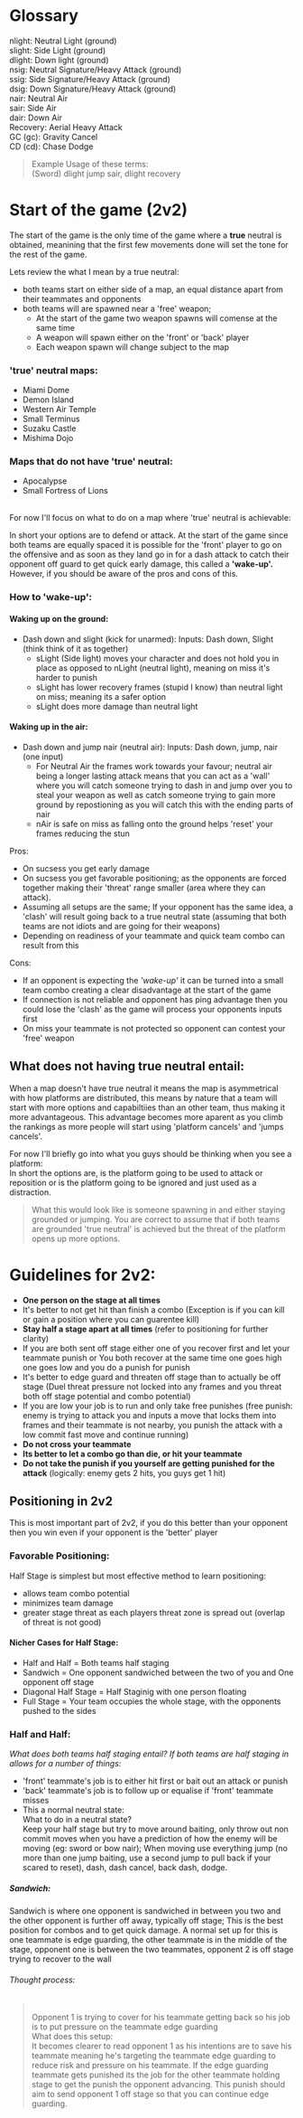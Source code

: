 # Glossary
nlight: Neutral Light (ground) <br/>
slight: Side Light (ground) <br/>
dlight: Down light (ground) <br/>
nsig:  Neutral Signature/Heavy Attack (ground) <br/>
ssig: Side Signature/Heavy Attack (ground) <br/>
dsig: Down Signature/Heavy Attack (ground) <br/>
nair: Neutral Air  <br/>
sair: Side Air  <br/>
dair:  Down Air  <br/>
Recovery: Aerial Heavy Attack  <br/>
GC (gc): Gravity Cancel  <br/>
CD (cd): Chase Dodge  <br/>

> Example Usage of these terms:  <br/> (Sword) dlight jump sair, dlight recovery


# Start of the game (2v2)
The start of the game is the only time of the game where a **true** neutral is obtained, meanining that the first few movements done will set the tone for the rest of the game. 

Lets review the what I mean by a true neutral:
- both teams start on either side of a map, an equal distance apart from their teammates and opponents
- both teams will are spawned near a 'free' weapon; 
    - At the start of the game two weapon spawns will comense at the same time
    - A weapon will spawn either on the 'front' or 'back' player
    - Each weapon spawn will change subject to the map

### 'true' neutral maps:
- Miami Dome
- Demon Island
- Western Air Temple
- Small Terminus
- Suzaku Castle
 - Mishima Dojo

### Maps that do not have 'true' neutral:
- Apocalypse
- Small Fortress of Lions


<br/>For now I'll focus on what to do on a map where 'true' neutral is achievable:

In short your options are to defend or attack. At the start of the game since both teams are equally spaced it is possible for the 'front' player to go on the offensive and as soon as they land go in for a dash attack to catch their opponent off guard to get quick early damage, this called a **'wake-up'.** However, if you should be aware of the pros and cons of this.


### How to 'wake-up':
#### Waking up on the ground:
- Dash down and slight (kick for unarmed):
    Inputs: Dash down, Slight (think think of it as together)
    - sLight (Side light) moves your character and does not hold you in place as opposed to nLight (neutral light), meaning on miss it's harder to punish
    - sLight has lower recovery frames (stupid I know) than neutral light on miss; meaning its a safer option
    - sLight does more damage than neutral light <br/>
#### Waking up in the air: 
- Dash down and jump nair (neutral air): 
    Inputs: Dash down, jump, nair (one input)
    - For Neutral Air the frames work towards your favour; neutral air being a longer lasting attack means that you can act as a 'wall' where you will catch someone trying to dash in and jump over you to steal your weapon as well as catch someone trying to gain more ground by repostioning as you will catch this with the ending parts of nair
    - nAir is safe on miss as falling onto the ground helps 'reset' your frames reducing the stun


Pros:
- On sucsess you get early damage
- On sucsess you get favorable positioning; as the opponents are forced together making their 'threat' range smaller (area where they can attack).
- Assuming all setups are the same; If your opponent has the same idea, a 'clash' will result going back to a true neutral state (assuming that both teams are not idiots and are going for their weapons)
- Depending on readiness of your teammate and quick team combo can result from this

Cons:
- If an opponent is expecting the *'wake-up'* it can be turned into a small team combo creating a clear disadvantage at the start of the game
- If connection is not reliable and opponent has ping advantage then you could lose the 'clash' as the game will process your opponents inputs first
- On miss your teammate is not protected so opponent can contest your 'free' weapon



## What does not having true neutral entail: <br/>
When a map doesn't have true neutral it means the map is asymmetrical with how platforms are distributed, this means by nature that a team will start with more options and capabiltiies than an other team, thus making it more advantageous. This advantage becomes more aparent as you climb the rankings as more people will start using 'platform cancels' and 'jumps cancels'.

For now I'll briefly go into what you guys should be thinking when you see a platform:<br/>
In short the options are, is the platform going to be used to attack or reposition or is the platform going to be ignored and just used as a distraction. 
>What this would look like is someone spawning in and either staying grounded or jumping. You are correct to assume that if both teams are grounded 'true neutral' is achieved but the threat of the platform opens up more options. 

    


# Guidelines for 2v2:
- **One person on the stage at all times**
- It's better to not get hit than finish a combo (Exception is if you can kill or gain a position where you can guarentee kill)
- **Stay half a stage apart at all times** (refer to positioning for further clarity)
- If you are both sent off stage either one of you recover first and let your teammate punish or You both recover at the same time one goes high one goes low and you do a punish for punish
- It's better to edge guard and threaten off stage than to actually be off stage (Duel threat pressure not locked into any frames and you threat both off stage potential and combo potential)
- If you are low your job is to run and only take free punishes (free punish: enemy is trying to attack you and inputs a move that locks them into frames and their teammate is not nearby, you punish the attack with a low commit fast move and continue running)
- **Do not cross your teammate**
- **Its better to let a combo go than die, or hit your teammate**
- **Do not take the punish if you yourself are getting punished for the attack** (logically: enemy gets 2 hits, you guys get 1 hit)

## Positioning in 2v2
This is most important part of 2v2, if you do this better than your opponent then you win even if your opponent is the 'better' player

### Favorable Positioning:
Half Stage is simplest but most effective method to learn positioning:
- allows team combo potential 
- minimizes team damage
- greater stage threat as each players threat zone is spread out (overlap of threat is not good)


#### Nicher Cases for Half Stage:
 - Half and Half = Both teams half staging
 - Sandwich = One opponent sandwiched between the two of you and One opponent off stage
 - Diagonal Half Stage = Half Staginig with one person floating
 - Full Stage = Your team occupies the whole stage, with the opponents pushed to the sides 


### Half and Half:
*What does both teams half staging entail? If both teams are half staging in allows for a number of things:*
   - 'front' teammate's job is to either hit first or bait out an attack or punish
   - 'back' teammate's job is to follow up or equalise if 'front' teammate misses
   - This a normal neutral state: <br/>
        What to do in a neutral state?<br/>
        Keep your half stage but try to move around baiting, only throw out non commit moves when you have a prediction of how the enemy will be moving (eg: sword or bow nair); When moving use everything jump (no more than one jump baiting, use a second jump to pull back if your scared to reset), dash, dash cancel, back dash, dodge.


##### Sandwich: </br>
Sandwich is where one opponent is sandwiched in between you two and the other opponent is further off away, typically off stage; This is the best position for combos and to get quick damage. A normal set up for this is one teammate is edge guarding, the other teammate is in the middle of the stage, opponent one is between the two teammates, opponent 2 is off stage trying to recover to the wall <br/>
###### Thought process:
> <br/>Opponent 1 is trying to cover for his teammate getting back so his job is to put pressure on the teammate edge guarding<br/> What does this setup: <br/>It becomes clearer to read opponent 1 as his intentions are to save his teammate meaning he's targeting the teammate edge guarding to reduce risk and pressure on his teammate. If the edge guarding teammate gets punished its the job for the other teammate holding stage to get the punish the opponent advancing. This punish should aim to send opponent 1 off stage so that you can continue edge guarding.

